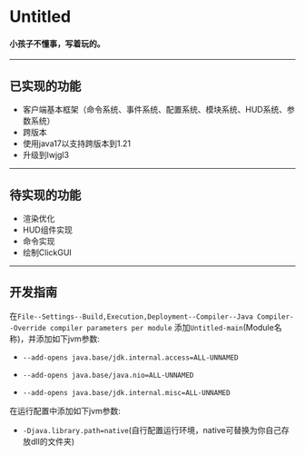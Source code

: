 # Untitled
#### 小孩子不懂事，写着玩的。

---
## 已实现的功能
- 客户端基本框架（命令系统、事件系统、配置系统、模块系统、HUD系统、参数系统）
- 跨版本
- 使用java17以支持跨版本到1.21
- 升级到lwjgl3

---
## 待实现的功能
- 渲染优化
- HUD组件实现
- 命令实现
- 绘制ClickGUI

---
## 开发指南
在`File--Settings--Build,Execution,Deployment--Compiler--Java Compiler--Override compiler parameters per module`
添加`Untitled-main`(Module名称)，并添加如下jvm参数:
- `--add-opens
java.base/jdk.internal.access=ALL-UNNAMED`

- `--add-opens
java.base/java.nio=ALL-UNNAMED`

- `--add-opens
java.base/jdk.internal.misc=ALL-UNNAMED`

在运行配置中添加如下jvm参数:
- `-Djava.library.path=native`(自行配置运行环境，native可替换为你自己存放dll的文件夹)
